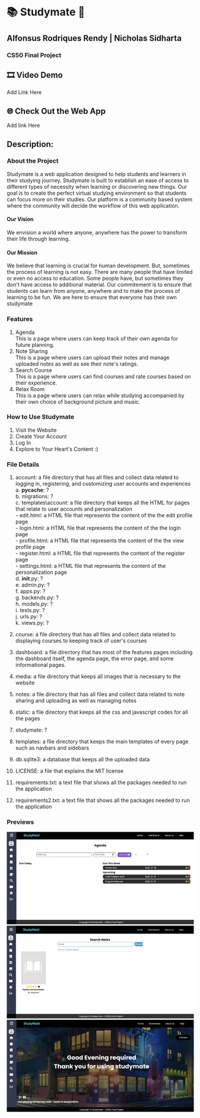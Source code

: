 # 📚 Studymate 📖
## Alfonsus Rodriques Rendy | Nicholas Sidharta
### CS50 Final Project

## 🎞️ Video Demo
Add Link Here

## 🌐 Check Out the Web App
Add link Here

## Description:
### About the Project
Studymate is a web application designed to help students and learners in their studying journey. Studymate is built to establish an ease of access to different types of necessity when learning or discovering new things. Our goal is to create the perfect virtual studying environment so that students can focus more on their studies. Our platform is a community based system where the community will decide the workflow of this web application.

#### Our Vision
We envision a world where anyone, anywhere has the power to transform their life through learning.

#### Our Mission
We believe that learning is crucial for human development. But, sometimes the process of learning is not easy. There are many people that have limited or even no access to education. Some people have, but sometimes they don't have access to additional material. Our commitement is to ensure that students can learn from anyone, anywhere and to make the process of learning to be fun. We are here to ensure that everyone has their own studymate

### Features
<ol>
  <li>Agenda</li>
  This is a page where users can keep track of their own agenda for future planning.
  <li>Note Sharing</li>
  This is a page where users can upload their notes and manage uploaded notes as well as see their note's ratings.
  <li>Search Course</li>
  This is a page where users can find courses and rate courses based on their experience.
  <li>Relax Room</li>
  This is a page where users can relax while studying accompanied by their own choice of background picture and music.
</ol>

### How to Use Studymate
<ol>
  <li>Visit the Website</li>
  <li>Create Your Account</li>
  <li>Log In</li>
  <li>Explore to Your Heart's Content :)</li>
</ol>

### File Details
1. account: a file directory that has all files and collect data related to logging in, registering, and customizing user accounts and experiences
<br> a. __pycache__: ?
<br> b. migrations: ?
<br> c. templates\account: a file directory that keeps all the HTML for pages that relate to user accounts and personalization
<br> - edit.html: a HTML file that represents the content of the the edit profile page
<br> - login.html: a HTML file that represents the content of the the login page
<br> - profile.html: a HTML file that represents the content of the the view profile page
<br> - register.html: a HTML file that represents the content of the register page
<br> - settings.html: a HTML file that represents the content of the personalization page
<br> d. __init__.py: ?
<br> e. admin.py: ?
<br> f. apps.py: ?
<br> g. backends.py: ?
<br> h. models.py: ?
<br> i. tests.py: ?
<br> j. urls.py: ?
<br> k. views.py: ?

2. course: a file directory that has all files and collect data related to displaying courses to keeping track of user's courses

3. dashboard: a file directory that has most of the features pages including the dashboard itself, the agenda page, the error page, and some informational pages.

4. media: a file directory that keeps all images that is necessary to the website

5. notes: a file directory that has all files and collect data related to note sharing and uploading as well as managing notes

6. static: a file directory that keeps all the css and javascript codes for all the pages

7. studymate: ?

8. templates: a file directory that keeps the main templates of every page such as navbars and sidebars

9. db.sqlite3: a database that keeps all the uploaded data

10. LICENSE: a file that explains the MIT license

11. requirements.txt: a text file that shows all the packages needed to run the application

12. requirements2.txt: a text file that shows all the packages needed to run the application

### Previews
<img src="static/images/preview/agenda.png">
<img src="static/images/preview/noteSharing.png">
<img src="static/images/preview/relaxRoom.png">

